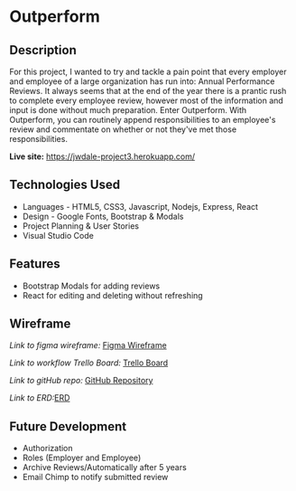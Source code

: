 # Outperform
## Description

For this project, I wanted to try and tackle a pain point that every employer and employee of a large organization has run into: Annual Performance Reviews. It always seems that at the end of the year there is a prantic rush to complete every employee review, however most of the information and input is done without much preparation. Enter Outperform. With Outperform, you can routinely append responsibilities to an employee's review and commentate on whether or not they've met those responsibilities.

**Live site:** <https://jwdale-project3.herokuapp.com/>

## Technologies Used

  * Languages - HTML5, CSS3, Javascript, Nodejs, Express, React
  * Design - Google Fonts, Bootstrap & Modals
  * Project Planning & User Stories 
  * Visual Studio Code


## Features

  * Bootstrap Modals for adding reviews
  * React for editing and deleting without refreshing

## Wireframe

_Link to figma wireframe:_
[Figma Wireframe](#https://ibb.co/kBYnPq)

_Link to workflow Trello Board:_
[Trello Board](https://trello.com/b/fK1uIyyx/outperform)

_Link to gitHub repo:_
[GitHub Repository](https://github.com/Jdale28/WDI-project3)

_Link to ERD:_[ERD](https://www.lucidchart.com/invitations/accept/1114c126-4cdc-479e-9f49-aecd3a13010a)


## Future Development

  * Authorization
  * Roles (Employer and Employee)
  * Archive Reviews/Automatically after 5 years
  * Email Chimp to notify submitted review
